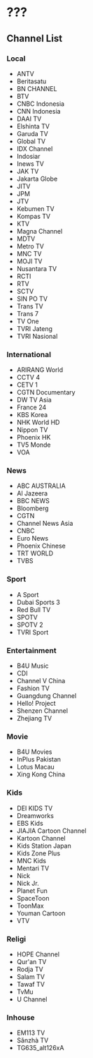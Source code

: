 # ???
## Channel List
### Local
* ANTV
* Beritasatu
* BN CHANNEL
* BTV
* CNBC Indonesia
* CNN Indonesia
* DAAI TV
* Elshinta TV
* Garuda TV
* Global TV
* IDX Channel
* Indosiar
* Inews TV
* JAK TV
* Jakarta Globe
* JITV
* JPM
* JTV
* Kebumen TV
* Kompas TV
* KTV
* Magna Channel
* MDTV
* Metro TV
* MNC TV
* MOJI TV
* Nusantara TV
* RCTI
* RTV
* SCTV
* SIN PO TV
* Trans TV
* Trans 7
* TV One
* TVRI Jateng
* TVRI Nasional
### International
* ARIRANG World
* CCTV 4
* CETV 1
* CGTN Documentary
* DW TV Asia
* France 24
* KBS Korea
* NHK World HD
* Nippon TV
* Phoenix HK
* TV5 Monde
* VOA
### News
* ABC AUSTRALIA
* Al Jazeera
* BBC NEWS
* Bloomberg
* CGTN
* Channel News Asia
* CNBC
* Euro News
* Phoenix Chinese
* TRT WORLD
* TVBS
### Sport
* A Sport
* Dubai Sports 3
* Red Bull TV
* SPOTV
* SPOTV 2
* TVRI Sport
### Entertainment
* B4U Music
* CDI
* Channel V China
* Fashion TV
* Guangdung Channel
* Hello! Project
* Shenzen Channel
* Zhejiang TV
### Movie
* B4U Movies
* InPlus Pakistan
* Lotus Macau
* Xing Kong China
### Kids
* DEI KIDS TV
* Dreamworks
* EBS Kids
* JIAJIA Cartoon Channel
* Kartoon Channel
* Kids Station Japan
* Kids Zone Plus
* MNC Kids
* Mentari TV
* Nick
* Nick Jr.
* Planet Fun
* SpaceToon
* ToonMax
* Youman Cartoon
* VTV
### Religi
* HOPE Channel
* Qur'an TV
* Rodja TV
* Salam TV
* Tawaf TV
* TvMu
* U Channel
### Inhouse
* EM113 TV
* Sǎnzhà TV
* TG635_alt126xA
